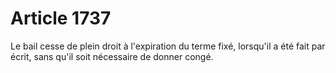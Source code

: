 # Article 1737

Le bail cesse de plein droit à l'expiration du terme fixé, lorsqu'il a été fait par écrit, sans qu'il soit nécessaire de donner congé.
